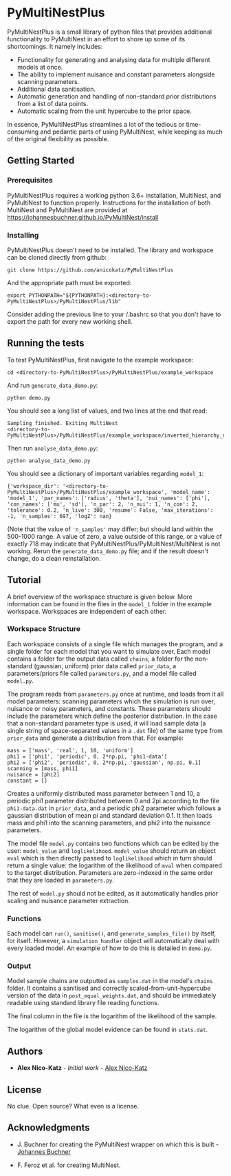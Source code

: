 # PyMultiNestPlus

PyMultiNestPlus is a small library of python files that provides additional functionality to PyMultiNest in an effort to shore up some of its shortcomings. It namely includes:
- Functionality for generating and analysing data for multiple different models at once.
- The ability to implement nuisance and constant parameters alongside scanning parameters.
- Additional data sanitisation.
- Automatic generation and handling of non-standard prior distributions from a list of data points.
- Automatic scaling from the unit hypercube to the prior space.

In essence, PyMultiNestPlus streamlines a lot of the tedious or time-consuming and pedantic parts of using PyMultiNest, while keeping as much of the original flexibility as possible.

## Getting Started

### Prerequisites

PyMultiNestPlus requires a working python 3.6+ installation, MultiNest, and PyMultiNest to function properly. Instructions for the installation of both MultiNest and PyMultiNest are provided at https://johannesbuchner.github.io/PyMultiNest/install 

### Installing

PyMultiNestPlus doesn't need to be installed. The library and workspace can be cloned directly from github:
```
git clone https://github.com/anicokatz/PyMultiNestPlus
```
And the appropriate path must be exported:
```
export PYTHONPATH="${PYTHONPATH}:<directory-to-PyMultiNestPlus>/PyMultiNestPlus/lib"
```
Consider adding the previous line to your /.bashrc so that you don't have to export the path for every new working shell.

## Running the tests

To test PyMultiNestPlus, first navigate to the example workspace:
```
cd <directory-to-PyMultiNestPlus>/PyMultiNestPlus/example_workspace
```
And run `generate_data_demo.py`:
```
python demo.py
```
You should see a long list of values, and two lines at the end that read:
```
Sampling finished. Exiting MultiNest
<directory-to-PyMultiNestPlus>/PyMultiNestPlus/example_workspace/inverted_hierarchy_nui
```
Then run `analyse_data_demo.py`:
```
python analyse_data_demo.py
```
You should see a dictionary of important variables regarding `model_1`:
```
{'workspace_dir': '<directory-to-PyMultiNestPlus>/PyMultiNestPlus/example_workspace', 'model_name': 'model_1', 'par_names': ['radius', 'theta'], 'nui_names': ['phi'], 'con_names': ['mu', 'sd'], 'n_par': 2, 'n_nui': 1, 'n_con': 2, 'tolerance': 0.2, 'n_live': 300, 'resume': False, 'max_iterations': -1, 'n_samples': 697, 'logZ': nan}
```
(Note that the value of `'n_samples'` may differ; but should land within the 500-1000 range. A value of zero, a value outside of this range, or a value of exactly 718 may indicate that PyMultiNestPlus/PyMultiNest/MultiNest is not working. Rerun the `generate_data_demo.py` file; and if the result doesn't change, do a clean reinstallation.

## Tutorial

A brief overview of the workspace structure is given below. More information can be found in the files in the  `model_1` folder in the example workspace. Workspaces are independent of each other.

### Workspace Structure

Each workspace consists of a single file which manages the program, and a single folder for each model that you want to simulate over. Each model contains a folder for the output data called `chains`, a folder for the non-standard (gaussian, uniform) prior data called `prior_data`, a parameters/priors file called `parameters.py`, and a model file called `model.py`.

The program reads from `parameters.py` once at runtime, and loads from it all model parameters: scanning parameters which the simulation is run over, nuisance or noisy parameters, and constants. These parameters should include the parameters which define the posterior distribution. In the case that a non-standard parameter type is used, it will load sample data (a single string of space-separated values in a `.dat` file) of the same type from `prior_data` and generate a distribution from that. For example:
```
mass = ['mass', 'real', 1, 10, 'uniform']
phi1 = ['phi1', 'periodic', 0, 2*np.pi, 'phi1-data']
phi2 = ['phi2', 'periodic', 0, 2*np.pi, 'gaussian', np.pi, 0.1]
scanning = [mass, phi1]
nuisance = [phi2]
constant = []
```
Creates a uniformly distributed mass parameter between 1 and 10, a periodic phi1 parameter distributed between 0 and 2pi according to the file `phi1-data.dat` in `prior_data`, and a periodic phi2 parameter which follows a gaussian distribution of mean pi and standard deviation 0.1. It then loads mass and phi1 into the scanning parameters, and phi2 into the nuisance parameters.

The model file `model.py` contains two functions which can be edited by the user: `model_value` and `loglikelihood`. `model_value` should return an object `mval` which is then directly passed to `loglikelihood` which in turn should return a single value: the logarithm of the likelihood of `mval` when compared to the target distribution. Parameters are zero-indexed in the same order that they are loaded in `parameters.py`.

The rest of `model.py` should not be edited, as it automatically handles prior scaling and nuisance parameter extraction.

### Functions

Each model can `run()`, `sanitise()`, and  `generate_samples_file()` by itself, for itself. However, a `simulation_handler` object will automatically deal with every loaded model. An example of how to do this is detailed in `demo.py`.

### Output

Model sample chains are outputted as `samples.dat` in the model's `chains` folder. It contains a sanitised and correctly scaled-from-unit-hypercube version of the data in `post_equal_weights.dat`, and should be immediately readable using standard library file reading functions.

The final column in the file is the logarithm of the likelihood of the sample.

The logarithm of the global model evidence can be found in `stats.dat`.

## Authors

* **Alex Nico-Katz** - *Initial work* - [Alex Nico-Katz](https://github.com/alexnicokatz)

## License

No clue. Open source? What even is a license.

## Acknowledgments

* J. Buchner for creating the PyMultiNest wrapper on which this is built - [Johannes Buchner](https://github.com/johannesbuchner)

* F. Feroz et al. for creating MultiNest.


